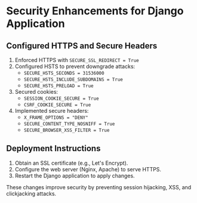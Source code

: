 # Security Enhancements for Django Application

## Configured HTTPS and Secure Headers

1. Enforced HTTPS with `SECURE_SSL_REDIRECT = True`
2. Configured HSTS to prevent downgrade attacks:
   - `SECURE_HSTS_SECONDS = 31536000`
   - `SECURE_HSTS_INCLUDE_SUBDOMAINS = True`
   - `SECURE_HSTS_PRELOAD = True`
3. Secured cookies:
   - `SESSION_COOKIE_SECURE = True`
   - `CSRF_COOKIE_SECURE = True`
4. Implemented secure headers:
   - `X_FRAME_OPTIONS = "DENY"`
   - `SECURE_CONTENT_TYPE_NOSNIFF = True`
   - `SECURE_BROWSER_XSS_FILTER = True`

## Deployment Instructions
1. Obtain an SSL certificate (e.g., Let's Encrypt).
2. Configure the web server (Nginx, Apache) to serve HTTPS.
3. Restart the Django application to apply changes.

These changes improve security by preventing session hijacking, XSS, and clickjacking attacks.
